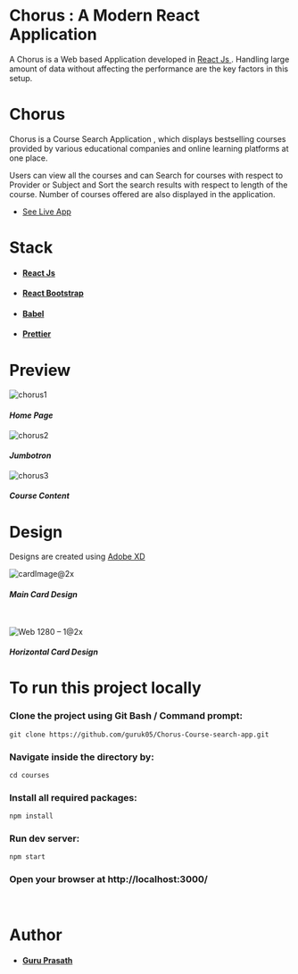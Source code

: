 # Chorus : A Modern React Application

A Chorus is a Web based Application developed in <a href="https://reactjs.org/"> React Js </a> 
. Handling large amount of data without affecting the performance are the key factors in this setup.

# Chorus 

Chorus is a Course Search Application , which displays bestselling courses provided by various educational companies and online learning platforms at one place.

Users can view all the courses and can Search for courses with respect to Provider or Subject and Sort the search results with respect to length of the course. Number of courses offered are also displayed in the application.

* <a href=""> See Live App </a> 

# Stack

* ####  <a href="https://reactjs.org/"> React Js </a> 
* ####  <a href="https://react-bootstrap.github.io/">React Bootstrap</a>
* ####  <a href="https://babeljs.io/">Babel</a>
* ####  <a href="https://github.com/prettier/prettier">Prettier</a>

# Preview

![chorus1](https://user-images.githubusercontent.com/54667515/70256517-99c82300-17ae-11ea-9370-791176c64049.PNG)



#### <i>Home Page</i>



![chorus2](https://user-images.githubusercontent.com/54667515/70256528-9d5baa00-17ae-11ea-827d-2867d2cba1fa.PNG)



#### <i>Jumbotron</i>



![chorus3](https://user-images.githubusercontent.com/54667515/70256535-a0569a80-17ae-11ea-8540-d8d5a6ce74d6.PNG)



#### <i>Course Content</i>



# Design

Designs are created using <a href="https://www.adobe.com/in/products/xd.html">Adobe XD</a>

![cardImage@2x](https://user-images.githubusercontent.com/54667515/70257296-055ec000-17b0-11ea-9d65-4bbbfda64c38.png)

#### <i>Main Card Design</i>

<br>

![Web 1280 – 1@2x](https://user-images.githubusercontent.com/54667515/70259957-4f967000-17b5-11ea-93c9-3e06c1d0b2fb.png)


#### <i>Horizontal Card Design</i>



# To run this project locally 


### Clone the project using Git Bash / Command prompt:
```
git clone https://github.com/guruk05/Chorus-Course-search-app.git 
```


### Navigate inside the directory by:
```
cd courses
```


### Install all required packages:
```
npm install
```

### Run dev server:
```
npm start
```

### Open your browser at http://localhost:3000/

<br>

# Author 

* #### <a href="https://github.com/guruk05">Guru Prasath</a>

<br>


